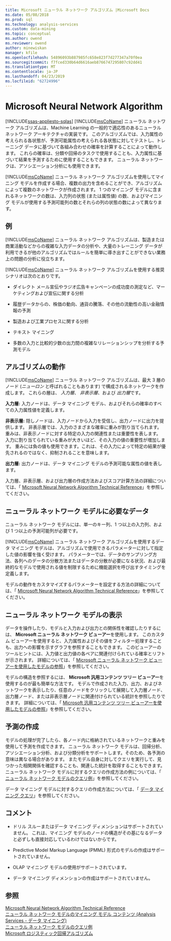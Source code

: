 ```yaml
---
title: Microsoft ニューラル ネットワーク アルゴリズム |Microsoft Docs
ms.date: 05/08/2018
ms.prod: sql
ms.technology: analysis-services
ms.custom: data-mining
ms.topic: conceptual
ms.author: owend
ms.reviewer: owend
author: minewiskan
manager: kfile
ms.openlocfilehash: 54896093b887985fc658e823f7d277347a70f0ea
ms.sourcegitcommit: f7fced330b64d6616aeb8766747295807c92dd41
ms.translationtype: MT
ms.contentlocale: ja-JP
ms.lasthandoff: 04/23/2019
ms.locfileid: "62724996"
---
```

# <a name="microsoft-neural-network-algorithm"></a>Microsoft Neural Network Algorithm
[!INCLUDE[ssas-appliesto-sqlas](../../includes/ssas-appliesto-sqlas.md)]
  [!INCLUDE[msCoName](../../includes/msconame-md.md)] ニューラル ネットワーク アルゴリズムは、Machine Learning の一般的で適応性のあるニューラル ネットワーク アーキテクチャの実装です。  このアルゴリズムでは、入力属性の考えられる各状態が、予測可能属性の考えられる各状態に対してテストし、トレーニング データに基づいて各組み合わせの確率を計算することによって動作します。 これらの確率は、分類や回帰のタスクで使用することも、入力属性に基づいて結果を予測するために使用することもできます。 ニューラル ネットワークは、アソシエーション分析にも使用できます。  
  
 [!INCLUDE[msCoName](../../includes/msconame-md.md)] ニューラル ネットワーク アルゴリズムを使用してマイニング モデルを作成する場合、複数の出力を含めることができ、アルゴリズムによって複数のネットワークが作成されます。 1 つのマイニング モデルに含まれるネットワークの数は、入力列の状態 (または属性値) の数、およびマイニング モデルが使用する予測可能列の数とそれらの列の状態の数によって異なります。  
  
## <a name="example"></a>例  
 [!INCLUDE[msCoName](../../includes/msconame-md.md)] ニューラル ネットワーク アルゴリズムは、製造または商業活動などからの複雑な入力データの分析や、大量のトレーニング データが利用できるが他のアルゴリズムではルールを簡単に導き出すことができない業務上の問題の分析に役立ちます。  
  
 [!INCLUDE[msCoName](../../includes/msconame-md.md)] ニューラル ネットワーク アルゴリズムを使用する推奨シナリオは次のとおりです。  
  
-   ダイレクト メール宣伝やラジオ広告キャンペーンの成功度の測定など、マーケティングおよび宣伝に関する分析  
  
-   履歴データからの、株価の動向、通貨の騰落、その他の流動性の高い金融情報の予測  
  
-   製造および工業プロセスに関する分析  
  
-   テキスト マイニング  
  
-   多数の入力と比較的少数の出力間の複雑なリレーションシップを分析する予測モデル  
  
## <a name="how-the-algorithm-works"></a>アルゴリズムの動作  
 [!INCLUDE[msCoName](../../includes/msconame-md.md)] ニューラル ネットワーク アルゴリズムは、最大 3 層のノード (*ニューロン* と呼ばれることもあります) で構成されるネットワークを作成します。 これらの層は、 *入力層*、 *非表示層*、および *出力層*です。  
  
 **入力層:** 入力ノードは、データ マイニング モデル、およびそれらの確率のすべての入力属性値を定義します。  
  
 **非表示層:** 隠しノードは、入力ノードから入力を受信し、出力ノードに出力を提供します。 非表示層では、入力のさまざまな確率に重みが割り当てられます。 重みは、非表示ノードに対する特定の入力の関連性または重要性を表します。 入力に割り当てられている重みが大きいほど、その入力の値の重要性が増加します。 重みには負の値も使用できます。これは、その入力によって特定の結果が優先されるのではなく、抑制されることを意味します。  
  
 **出力層:** 出力ノードは、データ マイニング モデルの予測可能な属性の値を表します。  
  
 入力層、非表示層、および出力層の作成方法およびスコア計算方法の詳細については、「 [Microsoft Neural Network Algorithm Technical Reference](../../analysis-services/data-mining/microsoft-neural-network-algorithm-technical-reference.md)」を参照してください。  
  
## <a name="data-required-for-neural-network-models"></a>ニューラル ネットワーク モデルに必要なデータ  
 ニューラル ネットワーク モデルには、単一のキー列、1 つ以上の入力列、および 1 つ以上の予測可能列が必要です。  
  
 [!INCLUDE[msCoName](../../includes/msconame-md.md)] ニューラル ネットワーク アルゴリズムを使用するデータ マイニング モデルは、アルゴリズムで使用できるパラメーターに対して指定した値の影響を強く受けます。 パラメーターでは、データのサンプリング方法、各列へのデータの分散方法またはデータの分散が必要になる状況、および最終的なモデルで使用される値を制限するために機能選択を呼び出すタイミングを定義します。  
  
 モデルの動作をカスタマイズするパラメーターを設定する方法の詳細については、「 [Microsoft Neural Network Algorithm Technical Reference](../../analysis-services/data-mining/microsoft-neural-network-algorithm-technical-reference.md)」を参照してください。  
  
## <a name="viewing-a-neural-network-model"></a>ニューラル ネットワーク モデルの表示  
 データを操作したり、モデルと入力および出力との関係性を確認したりするには、 **Microsoft ニューラル ネットワーク ビューアー**を使用します。 このカスタム ビューアーを使用すると、入力属性およびその値をフィルター処理することも、出力への影響を示すグラフを参照することもできます。 このビューアーのツールヒントには、入力値と出力値の各ペアに関連付けられている確率とリフトが示されます。 詳細については、「 [Microsoft ニューラル ネットワーク ビューアーを使用したモデルの参照](../../analysis-services/data-mining/browse-a-model-using-the-microsoft-neural-network-viewer.md)」を参照してください。  
  
 モデルの構造を参照するには、 **Microsoft 汎用コンテンツ ツリー ビューアー**を使用するのが最も簡単な方法です。 モデルで作成された入力、出力、およびネットワークを表示したり、任意のノードをクリックして展開して入力層ノード、出力層ノード、または非表示層ノードに関連付けられている統計を参照したりできます。 詳細については、「 [Microsoft 汎用コンテンツ ツリー ビューアーを使用したモデルの参照](../../analysis-services/data-mining/browse-a-model-using-the-microsoft-generic-content-tree-viewer.md)」を参照してください。  
  
## <a name="creating-predictions"></a>予測の作成  
 モデルの処理が完了したら、各ノード内に格納されているネットワークと重みを使用して予測を作成できます。 ニューラル ネットワーク モデルは、回帰分析、アソシエーション分析、および分類分析をサポートします。そのため、各予測の意味は異なる場合があります。 またモデル自身に対してクエリを実行して、見つかった相関関係を確認することも、関連した統計を取得することもできます。 ニューラル ネットワーク モデルに対するクエリの作成方法の例については、「 [ニューラル ネットワーク モデルのクエリ例](../../analysis-services/data-mining/neural-network-model-query-examples.md)」を参照してください。  
  
 データ マイニング モデルに対するクエリの作成方法については、「 [データ マイニング クエリ](../../analysis-services/data-mining/data-mining-queries.md)」を参照してください。  
  
## <a name="remarks"></a>コメント  
  
-   ドリル スルーまたはデータ マイニング ディメンションはサポートされていません。 これは、マイニング モデルのノードの構造がその基になるデータと必ずしも直接対応しているわけではないからです。  
  
-   Predictive Model Markup Language (PMML) 形式のモデルの作成はサポートされていません。  
  
-   OLAP マイニング モデルの使用がサポートされています。  
  
-   データ マイニング ディメンションの作成はサポートされていません。  
  
## <a name="see-also"></a>参照  
 [Microsoft Neural Network Algorithm Technical Reference](../../analysis-services/data-mining/microsoft-neural-network-algorithm-technical-reference.md)   
 [ニューラル ネットワーク モデルのマイニング モデル コンテンツ (Analysis Services - データ マイニング)](../../analysis-services/data-mining/mining-model-content-for-neural-network-models-analysis-services-data-mining.md)   
 [ニューラル ネットワーク モデルのクエリ例](../../analysis-services/data-mining/neural-network-model-query-examples.md)   
 [Microsoft ロジスティック回帰アルゴリズム](../../analysis-services/data-mining/microsoft-logistic-regression-algorithm.md)  
  
  
